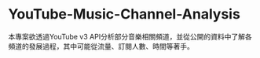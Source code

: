 # YouTube-Music-Channel-Analysis

本專案欲透過YouTube v3 API分析部分音樂相關頻道，並從公開的資料中了解各頻道的發展過程，其中可能從流量、訂閱人數、時間等著手。
